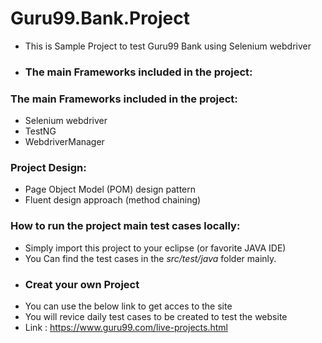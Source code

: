# Guru99.Bank.Project
* This is Sample Project to test Guru99 Bank using Selenium webdriver
* ### The main Frameworks included in the project:

### The main Frameworks included in the project:
* Selenium webdriver 
* TestNG
* WebdriverManager
### Project Design:
* Page Object Model (POM) design pattern
* Fluent design approach (method chaining)
### How to run the project main test cases locally:
* Simply import this project to your eclipse (or favorite JAVA IDE) 
* You Can find the test cases in the *src/test/java* folder mainly.
* ### Creat your own Project
* You can use the below link to get acces to the site 
* You will revice daily test cases to be created to test the website
* Link : https://www.guru99.com/live-projects.html
